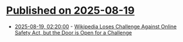 # [Published on 2025-08-19](index.md)

* [2025-08-19, 02:20:00](https://soylentnews.org/article.pl?sid=25/08/18/122222&from=rss) - [Wikipedia Loses Challenge Against Online Safety Act, but the Door is Open for a Challenge](https://soylentnews.org/article.pl?sid=25/08/18/122222&from=rss)
